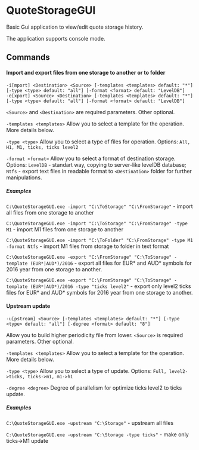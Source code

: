 # QuoteStorageGUI
Basic Gui application to view/edit quote storage history.

The application supports console mode.

## Commands
#### Import and export files from one storage to another or to folder 
```
-i[mport] <Destination> <Source> [-templates <templates> default: "*"] [-type <type> default: "all"] [-format <format> default: "LevelDB"]
-e[xport] <Source> <Destination> [-templates <templates> default: "*"] [-type <type> default: "all"] [-format <format> default: "LevelDB"]
```   

`<Source>` and `<Destination>` are required parameters. Other optional.

`-templates <templates>`  Allow you to select a template for the operation. More details below.

`-type <type>`  Allow you to select a type of files for operation. Options: `All, H1, M1, ticks, ticks level2`

`-format <format>`  Allow you to select a format of destination storage. Options: `LevelDB` - standart way, copying to server-like levelDB database; `Ntfs` - export text files in readable format to `<Destination>` folder for further manipulations.

##### Examples

`C:\QuoteStorageGUI.exe -import "C:\ToStorage" "C:\FromStorage"` - import all files from one storage to another

`C:\QuoteStorageGUI.exe -import "C:\ToStorage" "C:\FromStorage" -type M1` - import M1 files from one storage to another

`C:\QuoteStorageGUI.exe -import "C:\ToFolder" "C:\FromStorage" -type M1 -format Ntfs` - import M1 files from storage to folder in text format

`C:\QuoteStorageGUI.exe -export "C:\FromStorage" "C:\ToStorage" -template (EUR*|AUD*)/2016` - export all files for EUR\* and AUD\* symbols for 2016 year from one storage to another.

`C:\QuoteStorageGUI.exe -export "C:\FromStorage" "C:\ToStorage" -template (EUR*|AUD*)/2016 -type "ticks level2"` - export only level2 ticks files for EUR\* and AUD\* symbols for 2016 year from one storage to another.


#### Upstream update 
```
-u[pstream] <Source> [-templates <templates> default: "*"] [-type <type> default: "all"] [-degree <format> default: "8"] 
```   
Allow you to build higher periodicity file from lower.
`<Source>` is required parameters. Other optional.

`-templates <templates>`  Allow you to select a template for the operation. More details below.

`-type <type>`  Allow you to select a type of update. Options: `Full, level2->ticks, ticks->m1, m1->h1`

`-degree <degree>`  Degree of parallelism for optimize ticks level2 to ticks update.

##### Examples

`C:\QuoteStorageGUI.exe -upstream "C:\Storage"` - upstream all files

`C:\QuoteStorageGUI.exe -upstream "C:\Storage -type ticks"` - make only ticks->M1 update

